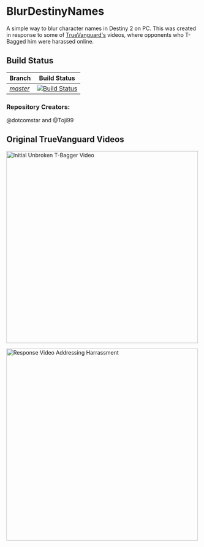 # BlurDestinyNames
A simple way to blur character names in Destiny 2 on PC. This was created in response to some of [TrueVanguard's](https://www.youtube.com/channel/UCY6Qy4qU-d13U42280CxIvA) videos, where opponents who T-Bagged him were harassed online.

## Build Status
|**Branch**|**Build Status**|
|:---------|:--------------:|
|*[master](https://github.com/dotcomstar/BlurDestinyNames)*|[![Build Status](https://travis-ci.com/dotcomstar/BlurDestinyNames.svg?branch=master)](https://travis-ci.com/dotcomstar/BlurDestinyNames)|

### Repository Creators:
@dotcomstar and @Toji99

## Original TrueVanguard Videos
[<img src="https://user-images.githubusercontent.com/32310882/61898066-834bba00-aee6-11e9-92f5-6798f2dea62b.jpg" alt="Initial Unbroken T-Bagger Video" width="500">](https://www.youtube.com/watch?v=Rgk-NxtBxt4)

[<img src="https://user-images.githubusercontent.com/32310882/61898206-cefe6380-aee6-11e9-9f7b-63fe6bb14c12.jpg" alt="Response Video Addressing Harrassment" width="500">](https://www.youtube.com/watch?v=XdWfCpLskgE)
